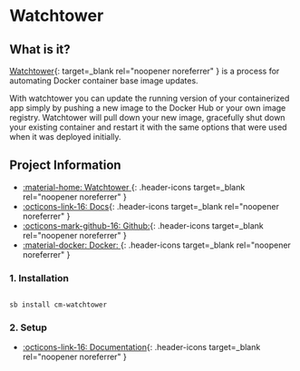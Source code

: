 # Watchtower

## What is it?

[Watchtower](https://containrrr.dev/watchtower/){: target=_blank rel="noopener noreferrer" } is a process for automating Docker container base image updates.

With watchtower you can update the running version of your containerized app simply by pushing a new image to the Docker Hub or your own image registry. Watchtower will pull down your new image, gracefully shut down your existing container and restart it with the same options that were used when it was deployed initially.

## Project Information

- [:material-home: Watchtower ](https://containrrr.dev/watchtower/){: .header-icons target=_blank rel="noopener noreferrer" }
- [:octicons-link-16: Docs](https://containrrr.github.io/watchtower){: .header-icons target=_blank rel="noopener noreferrer" }
- [:octicons-mark-github-16: Github:](https://github.com/containrrr/watchtower){: .header-icons target=_blank rel="noopener noreferrer" }
- [:material-docker: Docker: ](https://hub.docker.com/r/containrrr/watchtower){: .header-icons target=_blank rel="noopener noreferrer" }

### 1. Installation

``` shell

sb install cm-watchtower

```

### 2. Setup

- [:octicons-link-16: Documentation](https://containrrr.github.io/watchtower){: .header-icons target=_blank rel="noopener noreferrer" }
